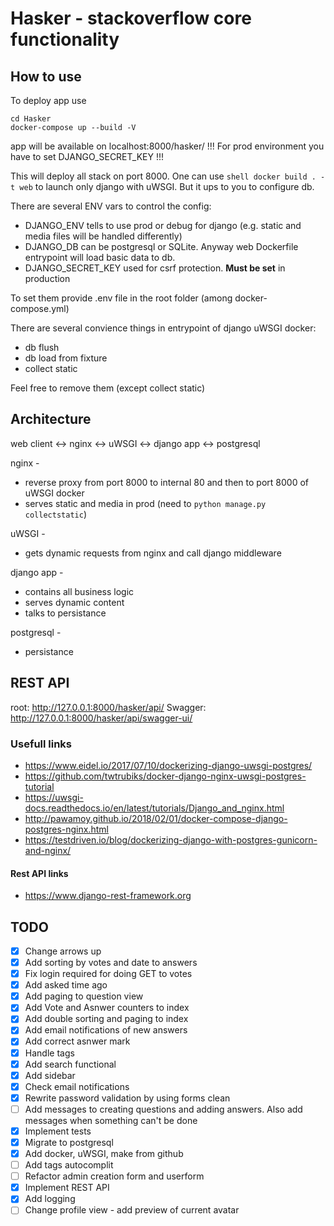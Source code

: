 # Hasker - stackoverflow core functionality

## How to use

To deploy app use

```shell
cd Hasker
docker-compose up --build -V
```

app will be available on localhost:8000/hasker/
!!! For prod environment you have to set DJANGO_SECRET_KEY !!!

This will deploy all stack on port 8000. One can use `shell docker build . -t web` to launch only django with uWSGI. But it ups to you to configure db.

There are several ENV vars to control the config:

- DJANGO_ENV tells to use prod or debug for django (e.g. static and media files will be handled differently)
- DJANGO_DB can be postgresql or SQLite. Anyway web Dockerfile entrypoint will load basic data to db.
- DJANGO_SECRET_KEY used for csrf protection. **Must be set** in production

To set them provide .env file in the root folder (among docker-compose.yml)

There are several convience things in entrypoint of django uWSGI docker:

- db flush
- db load from fixture
- collect static

Feel free to remove them (except collect static)

## Architecture

web client <-> nginx <-> uWSGI <-> django app <-> postgresql

nginx -

- reverse proxy from port 8000 to internal 80 and then to port 8000 of uWSGI docker
- serves static and media in prod (need to `python manage.py collectstatic`)

uWSGI -

- gets dynamic requests from nginx and call django middleware

django app -

- contains all business logic
- serves dynamic content
- talks to persistance

postgresql -

- persistance

## REST API

root: <http://127.0.0.1:8000/hasker/api/>
Swagger: <http://127.0.0.1:8000/hasker/api/swagger-ui/>

### Usefull links

- <https://www.eidel.io/2017/07/10/dockerizing-django-uwsgi-postgres/>
- <https://github.com/twtrubiks/docker-django-nginx-uwsgi-postgres-tutorial>
- <https://uwsgi-docs.readthedocs.io/en/latest/tutorials/Django_and_nginx.html>
- <http://pawamoy.github.io/2018/02/01/docker-compose-django-postgres-nginx.html>
- <https://testdriven.io/blog/dockerizing-django-with-postgres-gunicorn-and-nginx/>

#### Rest API links

- <https://www.django-rest-framework.org>

## TODO

- [x] Change arrows up
- [x] Add sorting by votes and date to answers
- [x] Fix login required for doing GET to votes
- [x] Add asked time ago
- [x] Add paging to question view
- [x] Add Vote and Asnwer counters to index
- [x] Add double sorting and paging to index
- [x] Add email notifications of new answers
- [x] Add correct asnwer mark
- [x] Handle tags
- [x] Add search functional
- [x] Add sidebar
- [x] Check email notifications
- [x] Rewrite password validation by using forms clean
- [ ] Add messages to creating questions and adding answers. Also add messages when something can't be done
- [x] Implement tests
- [x] Migrate to postgresql
- [x] Add docker, uWSGI, make from github
- [ ] Add tags autocomplit
- [ ] Refactor admin creation form and userform
- [x] Implement REST API
- [x] Add logging
- [ ] Change profile view - add preview of current avatar
